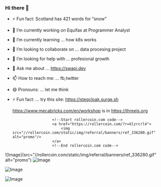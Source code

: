 ### Hi there 👋

- ⚡ Fun fact: Scotland has 421 words for “snow”
<!--
**PaulGiancarlo/PaulGiancarlo** is a ✨ _special_ ✨ repository because its `README.md` (this file) appears on your GitHub profile.

Here are some ideas to get you started:
-->
- 🔭 I’m currently working on Equifax at Programmer Analyst
- 🌱 I’m currently learning ... how k8s works
- 👯 I’m looking to collaborate on ... data procesing project
- 🤔 I’m looking for help with ... profesional growth
- 💬 Ask me about ... https://swapi.dev
- 📫 How to reach me: ... fb,twitter
- 😄 Pronouns: ... let me think
- ⚡ Fun fact: ... try this site: https://stegcloak.surge.sh

    https://www.mecabricks.com/en/workshop 
    is in https://threejs.org

						<!--Start rollercoin.com code-->
						<a href="https://rollercoin.com/?r=klzrcrl4">
							<img src="//rollercoin.com/static/img/referral/banners/ref_336280.gif" alt="promo"/>
						</a>
						<!--End rollercoin.com code-->
![Image](src="//rollercoin.com/static/img/referral/banners/ref_336280.gif" alt="promo")
![Image](href="https://rollercoin.com/?r=klzrcrl4")

![Image]( src=”https://embed.theta.tv/e/chat/nasa)

![Image](https://generative-placeholders.glitch.me/image?width=600&height=300&style=cellular-automata&cells=50)

<!--
-->
